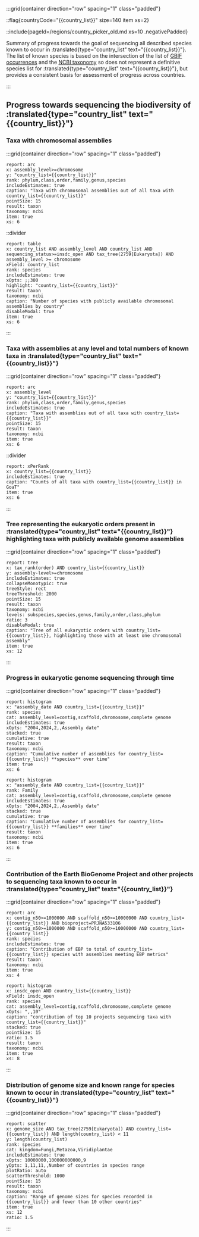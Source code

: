 :::grid{container direction="row" spacing="1" class="padded"}

::flag{countryCode="{{country_list}}" size=140 item xs=2}

::include{pageId=/regions/country_picker_old.md xs=10 .negativePadded}

Summary of progress towards the goal of sequencing all described species known to occur in :translated{type="country_list" text="{{country_list}}"}. The list of known species is based on the intersection of the list of [GBIF occurrences](https://www.gbif.org/occurrence/download/0127528-230530130749713) and the [NCBI taxonomy](https://www.ncbi.nlm.nih.gov/taxonomy) so does not represent a definitive species list for :translated{type="country_list" text="{{country_list}}"}, but provides a consistent basis for assessment of progress across countries.

:::

## Progress towards sequencing the biodiversity of :translated{type="country_list" text="{{country_list}}"}

### Taxa with chromosomal assemblies

:::grid{container direction="row" spacing="1" class="padded"}

```report
report: arc
x: assembly_level>=chromosome
y: "country_list={{country_list}}"
rank: phylum,class,order,family,genus,species
includeEstimates: true
caption: "Taxa with chromosomal assemblies out of all taxa with country_list={{country_list}}"
pointSize: 15
result: taxon
taxonomy: ncbi
item: true
xs: 6
```

::divider

```report
report: table
x: country_list AND assembly_level AND country_list AND sequencing_status>=insdc_open AND tax_tree(2759[Eukaryota]) AND assembly_level >= chromosome
xField: country_list
rank: species
includeEstimates: true
xOpts: ;;300
highlight: "country_list={{country_list}}"
result: taxon
taxonomy: ncbi
caption: "Number of species with publicly available chromosomal assemblies by country"
disableModal: true
item: true
xs: 6
```

:::

### Taxa with assemblies at any level and total numbers of known taxa in :translated{type="country_list" text="{{country_list}}"}

:::grid{container direction="row" spacing="1" class="padded"}

```report
report: arc
x: assembly_level
y: "country_list={{country_list}}"
rank: phylum,class,order,family,genus,species
includeEstimates: true
caption: "Taxa with assemblies out of all taxa with country_list={{country_list}}"
pointSize: 15
result: taxon
taxonomy: ncbi
item: true
xs: 6
```

::divider

```report
report: xPerRank
x: country_list={{country_list}}
includeEstimates: true
caption: "Counts of all taxa with country_list={{country_list}} in GoaT"
item: true
xs: 6
```

:::

### Tree representing the eukaryotic orders present in :translated{type="country_list" text="{{country_list}}"} highlighting taxa with publicly available genome assemblies

:::grid{container direction="row" spacing="1" class="padded"}

```report
report: tree
x: tax_rank(order) AND country_list={{country_list}}
y: assembly-level>=chromosome
includeEstimates: true
collapseMonotypic: true
treeStyle: rect
treeThreshold: 2000
pointSize: 15
result: taxon
taxonomy: ncbi
levels: subspecies,species,genus,family,order,class,phylum
ratio: 3
disableModal: true
caption: "Tree of all eukaryotic orders with country_list={{country_list}}, highlighting those with at least one chromosomal assembly"
item: true
xs: 12
```

:::

### Progress in eukaryotic genome sequencing through time

:::grid{container direction="row" spacing="1" class="padded"}

```report
report: histogram
x: "assembly_date AND country_list={{country_list}}"
rank: species
cat: assembly_level=contig,scaffold,chromosome,complete genome
includeEstimates: true
xOpts: "2004,2024,2,,Assembly date"
stacked: true
cumulative: true
result: taxon
taxonomy: ncbi
caption: "Cumulative number of assemblies for country_list={{country_list}} **species** over time"
item: true
xs: 6
```

```report
report: histogram
x: "assembly_date AND country_list={{country_list}}"
rank: Family
cat: assembly_level=contig,scaffold,chromosome,complete genome
includeEstimates: true
xOpts: "2004,2024,2,,Assembly date"
stacked: true
cumulative: true
caption: "Cumulative number of assemblies for country_list={{country_list}} **families** over time"
result: taxon
taxonomy: ncbi
item: true
xs: 6
```

:::

### Contribution of the Earth BioGenome Project and other projects to sequencing taxa known to occur in :translated{type="country_list" text="{{country_list}}"}

:::grid{container direction="row" spacing="1" class="padded"}

```report
report: arc
x: contig_n50>=1000000 AND scaffold_n50>=10000000 AND country_list={{country_list}} AND bioproject=PRJNA533106
y: contig_n50>=1000000 AND scaffold_n50>=10000000 AND country_list={{country_list}}
rank: species
includeEstimates: true
caption: "Contribution of EBP to total of country_list={{country_list}} species with assemblies meeting EBP metrics"
result: taxon
taxonomy: ncbi
item: true
xs: 4
```

```report
report: histogram
x: insdc_open AND country_list={{country_list}}
xField: insdc_open
rank: species
cat: assembly_level=contig,scaffold,chromosome,complete genome
xOpts: ",,10"
caption: "contribution of top 10 projects sequencing taxa with country_list={{country_list}}"
stacked: true
pointSize: 15
ratio: 1.5
result: taxon
taxonomy: ncbi
item: true
xs: 8
```

:::

### Distribution of genome size and known range for species known to occur in :translated{type="country_list" text="{{country_list}}"}

:::grid{container direction="row" spacing="1" class="padded"}

```report
report: scatter
x: genome_size AND tax_tree(2759[Eukaryota]) AND country_list={{country_list}} AND length(country_list) < 11
y: length(country_list)
rank: species
cat: kingdom=Fungi,Metazoa,Viridiplantae
includeEstimates: true
xOpts: 10000000,100000000000,9
yOpts: 1,11,11,,Number of countries in species range
plotRatio: auto
scatterThreshold: 1000
pointSize: 15
result: taxon
taxonomy: ncbi
caption: "Range of genome sizes for species recorded in {{country_list}} and fewer than 10 other countries"
item: true
xs: 12
ratio: 1.5
```

:::
